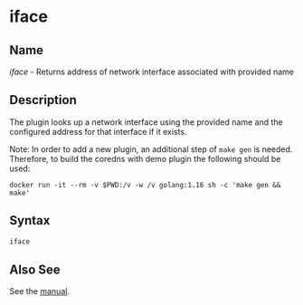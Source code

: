 # iface

## Name

*iface* - Returns address of network interface associated with provided name

## Description

The plugin looks up a network interface using the provided name and the configured address for
that interface if it exists.

Note: In order to add a new plugin, an additional step of `make gen` is needed. Therefore,
to build the coredns with demo plugin the following should be used:
```
docker run -it --rm -v $PWD:/v -w /v golang:1.16 sh -c 'make gen && make'
```

## Syntax

~~~ txt
iface
~~~

## Also See

See the [manual](https://coredns.io/manual).
